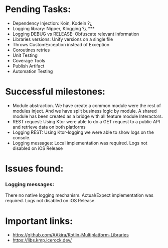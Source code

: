 # Pending Tasks:

+ Dependency Injection: Koin, Kodein ?¿
+ Logging library: Nipper, Klogging ?¿ ***
+ Logging DEBUG vs RELEASE: Obfuscate relevant information
+ Libraries versions: Unify versions on a single file
+ Throws CustomException instead of Exception
+ Coroutines retries
+ Unit Testing
+ Coverage Tools
+ Publish Artifact
+ Automation Testing



# Successful milestones:

+ Module abstraction. We have create a common module were the rest of modules inject. And we have split business logic by module. A shared module has been created as a bridge with all feature module Interactors.
+ REST request: Using Ktor were able to do a GET request to a public API and retrieve data on both platforms
+ Logging REST: Using Ktor-logging we were able to show logs on the console.
+ Logging messages: Local implementation was required. Logs not disabled on iOS Release



# Issues found:

### Logging messages:
There no native logging mechanism. Actual/Expect implementation was required. Logs not disabled on iOS Release.



# Important links:

+ https://github.com/AAkira/Kotlin-Multiplatform-Libraries
+ https://libs.kmp.icerock.dev/




